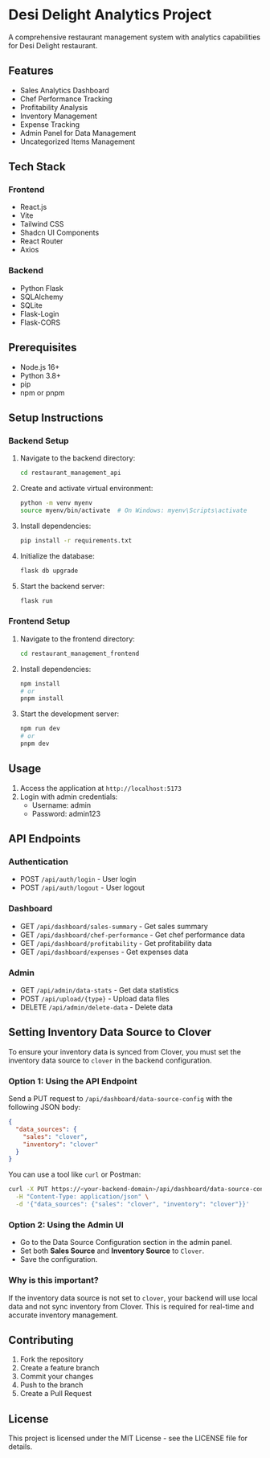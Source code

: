 # Desi Delight Analytics Project

A comprehensive restaurant management system with analytics capabilities for Desi Delight restaurant.

## Features

- Sales Analytics Dashboard
- Chef Performance Tracking
- Profitability Analysis
- Inventory Management
- Expense Tracking
- Admin Panel for Data Management
- Uncategorized Items Management

## Tech Stack

### Frontend
- React.js
- Vite
- Tailwind CSS
- Shadcn UI Components
- React Router
- Axios

### Backend ##
- Python Flask
- SQLAlchemy
- SQLite
- Flask-Login
- Flask-CORS

## Prerequisites

- Node.js 16+
- Python 3.8+
- pip
- npm or pnpm

## Setup Instructions

### Backend Setup

1. Navigate to the backend directory:
   ```bash
   cd restaurant_management_api
   ```

2. Create and activate virtual environment:
   ```bash
   python -m venv myenv
   source myenv/bin/activate  # On Windows: myenv\Scripts\activate
   ```

3. Install dependencies:
   ```bash
   pip install -r requirements.txt
   ```

4. Initialize the database:
   ```bash
   flask db upgrade
   ```

5. Start the backend server:
   ```bash
   flask run
   ```

### Frontend Setup

1. Navigate to the frontend directory:
   ```bash
   cd restaurant_management_frontend
   ```

2. Install dependencies:
   ```bash
   npm install
   # or
   pnpm install
   ```

3. Start the development server:
   ```bash
   npm run dev
   # or
   pnpm dev
   ```

## Usage

1. Access the application at `http://localhost:5173`
2. Login with admin credentials:
   - Username: admin
   - Password: admin123

## API Endpoints

### Authentication
- POST `/api/auth/login` - User login
- POST `/api/auth/logout` - User logout

### Dashboard
- GET `/api/dashboard/sales-summary` - Get sales summary
- GET `/api/dashboard/chef-performance` - Get chef performance data
- GET `/api/dashboard/profitability` - Get profitability data
- GET `/api/dashboard/expenses` - Get expenses data

### Admin
- GET `/api/admin/data-stats` - Get data statistics
- POST `/api/upload/{type}` - Upload data files
- DELETE `/api/admin/delete-data` - Delete data

## Setting Inventory Data Source to Clover

To ensure your inventory data is synced from Clover, you must set the inventory data source to `clover` in the backend configuration.

### Option 1: Using the API Endpoint

Send a PUT request to `/api/dashboard/data-source-config` with the following JSON body:

```json
{
  "data_sources": {
    "sales": "clover",
    "inventory": "clover"
  }
}
```

You can use a tool like `curl` or Postman:

```bash
curl -X PUT https://<your-backend-domain>/api/dashboard/data-source-config \
  -H "Content-Type: application/json" \
  -d '{"data_sources": {"sales": "clover", "inventory": "clover"}}'
```

### Option 2: Using the Admin UI

- Go to the Data Source Configuration section in the admin panel.
- Set both **Sales Source** and **Inventory Source** to `Clover`.
- Save the configuration.

### Why is this important?

If the inventory data source is not set to `clover`, your backend will use local data and not sync inventory from Clover. This is required for real-time and accurate inventory management.

## Contributing

1. Fork the repository
2. Create a feature branch
3. Commit your changes
4. Push to the branch
5. Create a Pull Request

## License

This project is licensed under the MIT License - see the LICENSE file for details.